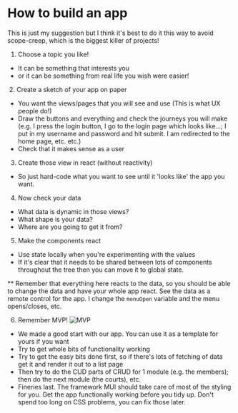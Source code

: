 # How to build an app

This is just my suggestion but I think it's best to do it this way to avoid scope-creep, which is the biggest killer of projects!

1. Choose a topic you like!
* It can be something that interests you
* or it can be something from real life you wish were easier!

​
2. Create a sketch of your app on paper

* You want the views/pages that you will see and use (This is what UX people do!)
* Draw the buttons and everything and check the journeys you will make (e.g. I press the login button, I go to the login page which looks like...; I put in my username and password and hit submit. I am redirected to the home page, etc. etc.)
* Check that it makes sense as a user

3. Create those view in react (without reactivity)

* So just hard-code what you want to see until it 'looks like' the app you want.


4. Now check your data

* What data is dynamic in those views?
* What shape is your data?
* Where are you going to get it from?

5. Make the components react

* Use state locally when you're experimenting with the values
* If it's clear that it needs to be shared between lots of components throughout the tree then you can move it to global state.

** Remember that everything here reacts to the data, so you should be able to change the data and have your whole app react. See the data as a remote control for the app. I change the `menuOpen` variable and the menu opens/closes, etc.


6. Remember MVP!
![MVP](https://blog.crisp.se/wp-content/uploads/2016/01/Making-sense-of-MVP-.jpg)

* We made a good start with our app. You can use it as a template for yours if you want
* Try to get whole bits of functionality working
* Try to get the easy bits done first, so if there's lots of fetching of data get it and render it out to a list page
* Then try to do the CUD parts of CRUD for 1 module (e.g. the members); then do the next module (the courts), etc.
* Fineries last. The framework MUI should take care of most of the styling for you. Get the app functionally working before you tidy up. Don't spend too long on CSS problems, you can fix those later.
